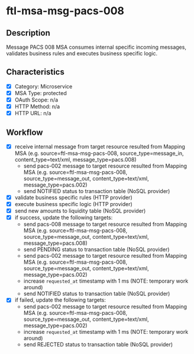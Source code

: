# ftl-msa-msg-pacs-008

## Description

Message PACS 008 MSA consumes internal specific incoming messages,
validates business rules and executes business specific logic.

## Characteristics

- [x] Category: Microservice
- [x] MSA Type: protected
- [x] OAuth Scope: n/a
- [x] HTTP Method: n/a
- [x] HTTP URL: n/a

## Workflow

- [x] receive internal message from target resource resulted from Mapping MSA (e.g. source=ftl-msa-msg-pacs-008, source_type=message_in, content_type=text/xml, message_type=pacs.008)
  * send pacs-002 message to target resource resulted from Mapping MSA (e.g. source=ftl-msa-msg-pacs-008, source_type=message_out, content_type=text/xml, message_type=pacs.002)
  * send NOTIFIED status to transaction table (NoSQL provider)
- [x] validate business specific rules (HTTP provider)
- [x] execute business specific logic (HTTP provider)
- [x] send new amounts to liquidity table (NoSQL provider)
- [x] if success, update the following targets:
  * send pacs-008 message to target resource resulted from Mapping MSA (e.g. source=ftl-msa-msg-pacs-008, source_type=message_out, content_type=text/xml, message_type=pacs.008)
  * send PENDING status to transaction table (NoSQL provider)
  * send pacs-002 message to target resource resulted from Mapping MSA (e.g. source=ftl-msa-msg-pacs-008, source_type=message_out, content_type=text/xml, message_type=pacs.002)
  * increase `requested_at` timestamp with 1 ms (NOTE: temporary work around)
  * send NOTIFIED status to transaction table (NoSQL provider)
- [x] if failed, update the following targets:
  * send pacs-002 message to target resource resulted from Mapping MSA (e.g. source=ftl-msa-msg-pacs-008, source_type=message_out, content_type=text/xml, message_type=pacs.002)
  * increase `requested_at` timestamp with 1 ms (NOTE: temporary work around)
  * send REJECTED status to transaction table (NoSQL provider)
